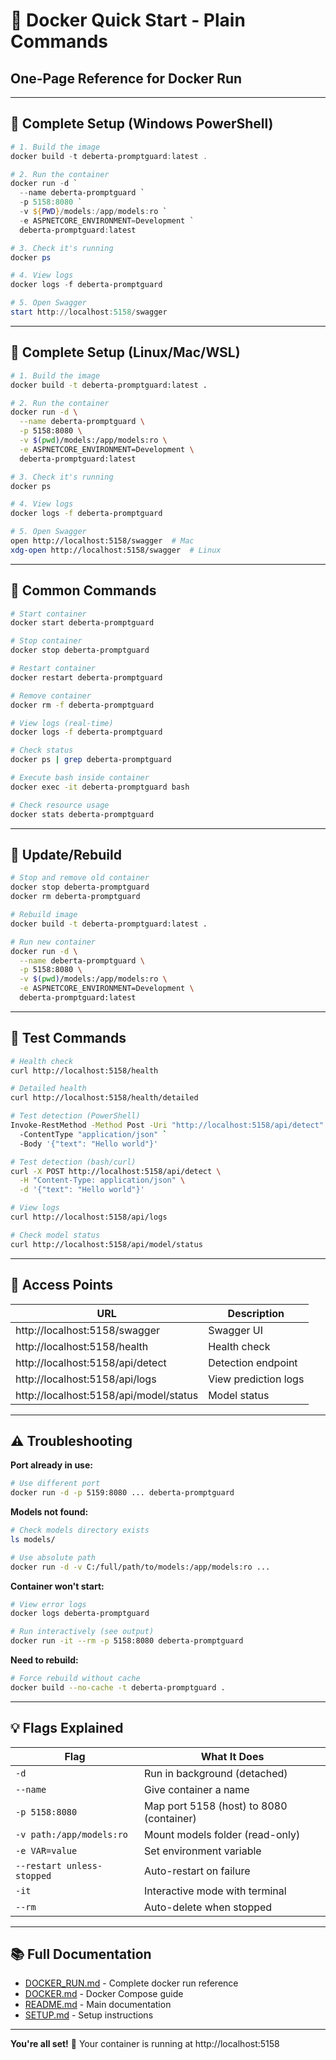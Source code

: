 # 🐳 Docker Quick Start - Plain Commands

## One-Page Reference for Docker Run

---

## 🚀 **Complete Setup (Windows PowerShell)**

```powershell
# 1. Build the image
docker build -t deberta-promptguard:latest .

# 2. Run the container
docker run -d `
  --name deberta-promptguard `
  -p 5158:8080 `
  -v ${PWD}/models:/app/models:ro `
  -e ASPNETCORE_ENVIRONMENT=Development `
  deberta-promptguard:latest

# 3. Check it's running
docker ps

# 4. View logs
docker logs -f deberta-promptguard

# 5. Open Swagger
start http://localhost:5158/swagger
```

---

## 🚀 **Complete Setup (Linux/Mac/WSL)**

```bash
# 1. Build the image
docker build -t deberta-promptguard:latest .

# 2. Run the container
docker run -d \
  --name deberta-promptguard \
  -p 5158:8080 \
  -v $(pwd)/models:/app/models:ro \
  -e ASPNETCORE_ENVIRONMENT=Development \
  deberta-promptguard:latest

# 3. Check it's running
docker ps

# 4. View logs
docker logs -f deberta-promptguard

# 5. Open Swagger
open http://localhost:5158/swagger  # Mac
xdg-open http://localhost:5158/swagger  # Linux
```

---

## 🔧 **Common Commands**

```bash
# Start container
docker start deberta-promptguard

# Stop container
docker stop deberta-promptguard

# Restart container
docker restart deberta-promptguard

# Remove container
docker rm -f deberta-promptguard

# View logs (real-time)
docker logs -f deberta-promptguard

# Check status
docker ps | grep deberta-promptguard

# Execute bash inside container
docker exec -it deberta-promptguard bash

# Check resource usage
docker stats deberta-promptguard
```

---

## 🔄 **Update/Rebuild**

```bash
# Stop and remove old container
docker stop deberta-promptguard
docker rm deberta-promptguard

# Rebuild image
docker build -t deberta-promptguard:latest .

# Run new container
docker run -d \
  --name deberta-promptguard \
  -p 5158:8080 \
  -v $(pwd)/models:/app/models:ro \
  -e ASPNETCORE_ENVIRONMENT=Development \
  deberta-promptguard:latest
```

---

## 🧪 **Test Commands**

```bash
# Health check
curl http://localhost:5158/health

# Detailed health
curl http://localhost:5158/health/detailed

# Test detection (PowerShell)
Invoke-RestMethod -Method Post -Uri "http://localhost:5158/api/detect" `
  -ContentType "application/json" `
  -Body '{"text": "Hello world"}'

# Test detection (bash/curl)
curl -X POST http://localhost:5158/api/detect \
  -H "Content-Type: application/json" \
  -d '{"text": "Hello world"}'

# View logs
curl http://localhost:5158/api/logs

# Check model status
curl http://localhost:5158/api/model/status
```

---

## 📍 **Access Points**

| URL | Description |
|-----|-------------|
| http://localhost:5158/swagger | Swagger UI |
| http://localhost:5158/health | Health check |
| http://localhost:5158/api/detect | Detection endpoint |
| http://localhost:5158/api/logs | View prediction logs |
| http://localhost:5158/api/model/status | Model status |

---

## ⚠️ **Troubleshooting**

**Port already in use:**
```bash
# Use different port
docker run -d -p 5159:8080 ... deberta-promptguard
```

**Models not found:**
```bash
# Check models directory exists
ls models/

# Use absolute path
docker run -d -v C:/full/path/to/models:/app/models:ro ...
```

**Container won't start:**
```bash
# View error logs
docker logs deberta-promptguard

# Run interactively (see output)
docker run -it --rm -p 5158:8080 deberta-promptguard
```

**Need to rebuild:**
```bash
# Force rebuild without cache
docker build --no-cache -t deberta-promptguard .
```

---

## 💡 **Flags Explained**

| Flag | What It Does |
|------|--------------|
| `-d` | Run in background (detached) |
| `--name` | Give container a name |
| `-p 5158:8080` | Map port 5158 (host) to 8080 (container) |
| `-v path:/app/models:ro` | Mount models folder (read-only) |
| `-e VAR=value` | Set environment variable |
| `--restart unless-stopped` | Auto-restart on failure |
| `-it` | Interactive mode with terminal |
| `--rm` | Auto-delete when stopped |

---

## 📚 **Full Documentation**

- [DOCKER_RUN.md](DOCKER_RUN.md) - Complete docker run reference
- [DOCKER.md](DOCKER.md) - Docker Compose guide
- [README.md](README.md) - Main documentation
- [SETUP.md](SETUP.md) - Setup instructions

---

**You're all set!** 🎉 Your container is running at http://localhost:5158


